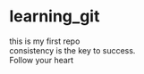 # learning_git
this is my first repo
<br>
consistency is the key to success.
<br>
Follow your heart
